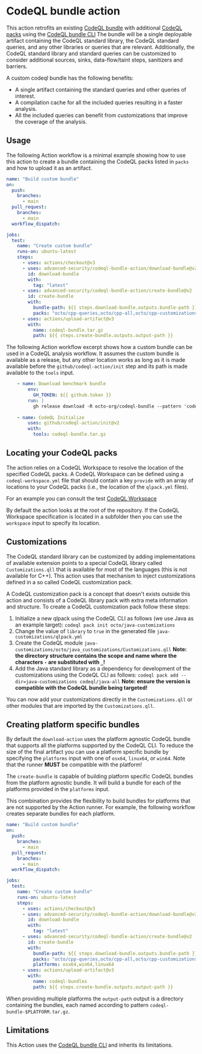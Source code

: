 # CodeQL bundle action

This action retrofits an existing [CodeQL bundle](https://github.com/github/codeql-action/releases) with additional [CodeQL packs](https://codeql.github.com/docs/codeql-cli/creating-and-working-with-codeql-packs/) using the [CodeQL bundle CLI](https://github.com/rvermeulen/codeql-bundle)
The bundle will be a single deployable artifact containing the CodeQL standard library, the CodeQL standard queries, and any other libraries or queries that are relevant.
Additionally, the CodeQL standard library and standard queries can be customized to consider additional sources, sinks, data-flow/taint steps, sanitizers and barriers.

A custom codeql bundle has the following benefits:

- A single artifact containing the standard queries and other queries of interest.
- A compilation cache for all the included queries resulting in a faster analysis.
- All the included queries can benefit from customizations that improve the coverage of the analysis.

## Usage

The following Action workflow is a minimal example showing how to use this action to create a bundle containing the CodeQL packs listed in `packs` and how to upload it as an artifact.

```yaml
name: "Build custom bundle"
on:
  push:
    branches:
      - main
  pull_request:
    branches:
      - main
  workflow_dispatch:

jobs:
  test:
    name: "Create custom bundle"
    runs-on: ubuntu-latest
    steps:
      - uses: actions/checkout@v3
      - uses: advanced-security/codeql-bundle-action/download-bundle@v2
        id: download-bundle
        with:
          tag: "latest"
      - uses: advanced-security/codeql-bundle-action/create-bundle@v2
        id: create-bundle
        with:
          bundle-path: ${{ steps.download-bundle.outputs.bundle-path }}
          packs: "octo/cpp-queries,octo/cpp-all,octo/cpp-customizations" 
      - uses: actions/upload-artifact@v3
        with:
          name: codeql-bundle.tar.gz
          path: ${{ steps.create-bundle.outputs.output-path }}
```

The following Action workflow excerpt shows how a custom bundle can be used in a CodeQL analysis workflow.
It assumes the custom bundle is available as a release, but any other location works as long as it is made
available before the `github/codeql-action/init` step and its path is made available to the `tools` input.

```yaml
    - name: Download benchmark bundle
        env:
          GH_TOKEN: ${{ github.token }}
        run: |
          gh release download -R octo-org/codeql-bundle --pattern 'codeql-bundle.tar.gz'
        
    - name: CodeQL Initialize
        uses: github/codeql-action/init@v2
        with:
          tools: codeql-bundle.tar.gz
```

## Locating your CodeQL packs

The action relies on a CodeQL Workspace to resolve the location of the specified CodeQL packs.
A CodeQL Workspace can be defined using a `codeql-workspace.yml` file that should contain a key `provide` with an array of locations to your CodeQL packs (i.e., the location of the `qlpack.yml` files).

For an example you can consult the test [CodeQL Workspace](tests/codeql-workspace.yml)

By default the action looks at the root of the repository. If the CodeQL Workspace specification is located in a subfolder then you can use the `workspace` input to specify its location.

## Customizations

The CodeQL standard library can be customized by adding implementations of available extension points to a special CodeQL library called `Customizations.qll` that is available for most of the languages (this is not available for C++).
This action uses that mechanism to inject customizations defined in a so called CodeQL customization pack.

A CodeQL customization pack is a concept that doesn't exists outside this action and consists of a CodeQL library pack with extra meta information and structure.
To create a CodeQL customization pack follow these steps:

1. Initialize a new qlpack using the CodeQL CLI as follows (we use Java as an example target): `codeql pack init octo/java-customizations`
2. Change the value of `library` to `true` in the generated file `java-customizations/qlpack.yml`
3. Create the CodeQL module `java-customizations/octo/java_customizations/Customizations.qll` **Note: the directory structure contains the scope and name where the characters `-` are substituted with `_`!**
4. Add the Java standard library as a dependency for development of the customizations using the CodeQL CLI as follows: `codeql pack add --dir=java-customizations codeql/java-all` **Note: ensure the version is compatible with the CodeQL bundle being targeted!**

You can now add your customizations directly in the `Customizations.qll` or other modules that are imported by the `Customizations.qll`.

## Creating platform specific bundles

By default the `download-action` uses the platform agnostic CodeQL bundle that supports all the platforms supported by the CodeQL CLI.
To reduce the size of the final artifact you can use a platform specific bundle by specifying the `platforms` input with one of `osx64`, `linux64`, or `win64`.
Note that the runner **MUST** be compatible with the platform!

The `create-bundle` is capable of building platform specific CodeQL bundles from the platform agnostic bundle.
It will build a bundle for each of the platforms provided in the `platforms` input.

This combination provides the flexibility to build bundles for platforms that are not supported by the Action runner.
For example, the following workflow creates separate bundles for each platform.

```yaml
name: "Build custom bundle"
on:
  push:
    branches:
      - main
  pull_request:
    branches:
      - main
  workflow_dispatch:

jobs:
  test:
    name: "Create custom bundle"
    runs-on: ubuntu-latest
    steps:
      - uses: actions/checkout@v3
      - uses: advanced-security/codeql-bundle-action/download-bundle@v2
        id: download-bundle
        with:
          tag: "latest"
      - uses: advanced-security/codeql-bundle-action/create-bundle@v2
        id: create-bundle
        with:
          bundle-path: ${{ steps.download-bundle.outputs.bundle-path }}
          packs: "octo/cpp-queries,octo/cpp-all,octo/cpp-customizations"
          platforms: osx64,win64,linux64
      - uses: actions/upload-artifact@v3
        with:
          name: codeql-bundles
          path: ${{ steps.create-bundle.outputs.output-path }}
```

When providing multiple platforms the `output-path` output is a directory containing the bundles, each named according to pattern `codeql-bundle-$PLATFORM.tar.gz`.

## Limitations

This Action uses the [CodeQL bundle CLI](https://github.com/rvermeulen/codeql-bundle) and inherits its limitations.
